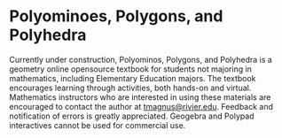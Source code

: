 # Polyominoes, Polygons, and Polyhedra

Currently under construction, Polyominos, Polygons, and Polyhedra is a geometry online opensource textbook for students not majoring in mathematics, including Elementary Education majors. The textbook encourages learning through activities, both hands-on and virtual. Mathematics instructors who are interested in using these materials are encouraged to contact the author at tmagnus@rivier.edu. Feedback and notification of errors is greatly appreciated. Geogebra and Polypad interactives cannot be used for commercial use.

<!--Visit <https://pretextbook.org/documentation.html> to learn more.-->
